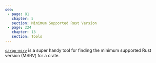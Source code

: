 ```yaml
---
see:
 - page: 81
   chapter: 5
   section: Minimum Supported Rust Version
 - page: 224
   chapter: 13
   section: Tools
---
```

[`cargo-msrv`] is a super handy tool for finding the minimum supported
Rust version (MSRV) for a crate.

[`cargo-msrv`]: https://github.com/foresterre/cargo-msrv
